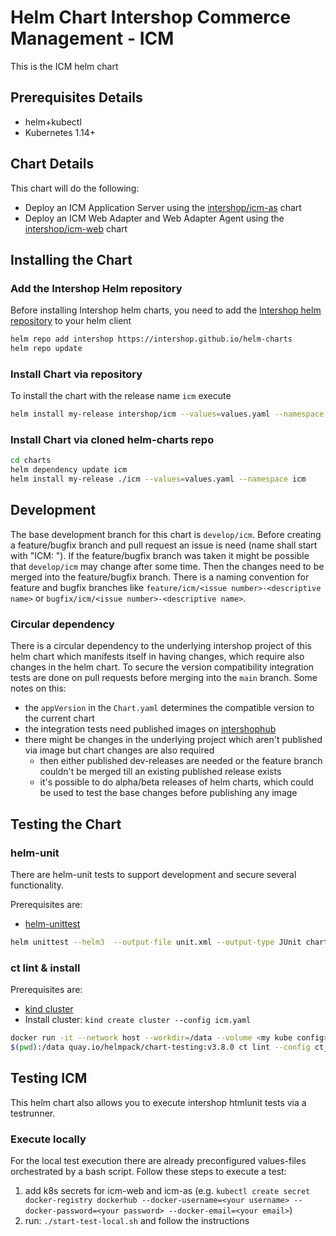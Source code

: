 # Helm Chart Intershop Commerce Management - ICM

This is the ICM helm chart

## Prerequisites Details

* helm+kubectl
* Kubernetes 1.14+

## Chart Details

This chart will do the following:

* Deploy an ICM Application Server using the [intershop/icm-as](../icm-as/README.md) chart
* Deploy an ICM Web Adapter and Web Adapter Agent using the [intershop/icm-web](../icm-web/README.md) chart

## Installing the Chart

### Add the Intershop Helm repository

Before installing Intershop helm charts, you need to add the [Intershop helm repository](https://intershop.github.io/helm-charts) to your helm client

```bash
helm repo add intershop https://intershop.github.io/helm-charts
helm repo update
```

### Install Chart via repository

To install the chart with the release name `icm` execute

```bash
helm install my-release intershop/icm --values=values.yaml --namespace icm
```

### Install Chart via cloned helm-charts repo

```bash
cd charts
helm dependency update icm
helm install my-release ./icm --values=values.yaml --namespace icm
```

## Development

The base development branch for this chart is `develop/icm`. Before creating a feature/bugfix branch and pull request an issue is need (name shall start with "ICM: <your description>"). If the feature/bugfix branch was taken it might be possible that `develop/icm` may change after some time. Then the changes need to be merged into the feature/bugfix branch.
There is a naming convention for feature and bugfix branches like `feature/icm/<issue number>-<descriptive name>` or `bugfix/icm/<issue number>-<descriptive name>`.

### Circular dependency

There is a circular dependency to the underlying intershop project of this helm chart which manifests itself in having changes, which require also changes in the helm chart. To secure the version compatibility integration tests are done on pull requests before merging into the `main` branch.
Some notes on this:
* the `appVersion` in the `Chart.yaml` determines the compatible version to the current chart
* the integration tests need published images on [intershophub](https://hub.docker.com/orgs/intershophub/repositories)
* there might be changes in the underlying project which aren't published via image but chart changes are also required
    * then either published dev-releases are needed or the feature branch couldn't be merged till an existing published release exists
    * it's possible to do alpha/beta releases of helm charts, which could be used to test the base changes before publishing any image

## Testing the Chart

### helm-unit

There are helm-unit tests to support development and secure several functionality.

Prerequisites are:

* [helm-unittest](https://github.com/helm-unittest/helm-unittest)

```bash
helm unittest --helm3  --output-file unit.xml --output-type JUnit charts/icm
```

### ct lint & install

Prerequisites are:

* [kind cluster](https://github.com/kubernetes-sigs/kind)
* Install cluster: `kind create cluster --config icm.yaml`

```bash
docker run -it --network host --workdir=/data --volume <my kube config>:/root/.kube/config:ro --volume
$(pwd):/data quay.io/helmpack/chart-testing:v3.8.0 ct lint --config ct_icm.yaml
```

## Testing ICM

This helm chart also allows you to execute intershop htmlunit tests via a testrunner.

### Execute locally
For the local test execution there are already preconfigured values-files orchestrated by a bash script.
Follow these steps to execute a test:

1. add k8s secrets for icm-web and icm-as (e.g. `kubectl create secret docker-registry dockerhub --docker-username=<your username> --docker-password=<your password> --docker-email=<your email>`)
2. run: `./start-test-local.sh` and follow the instructions